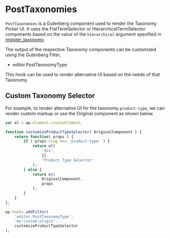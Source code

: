PostTaxonomies
===========

`PostTaxonomies` is a Gutenberg component used to render the Taxonomy Picker
UI. It uses the FlatTermSelector or HierarchicalTermSelector components
based on the value of the `hierarchical` argument specified in
[register_taxonomy](https://codex.wordpress.org/Function_Reference/register_taxonomy).

The output of the respective Taxonomy components can be customized using
the Gutenberg Filter,

* editor.PostTaxonomyType

This hook can be used to render alternative UI based on the needs of that
Taxonomy.

## Custom Taxonomy Selector

For example, to render alternative UI for the taxonomy `product-type`,
we can render custom markup or use the Original component as shown below.

```js
var el = wp.element.createElement;

function customizeProductTypeSelector( OriginalComponent ) {
	return function( props ) {
		if ( props.slug === 'product-type' ) {
			return el(
				'div',
				{},
				'Product Type Selector'
			);
		} else {
			return el(
				OriginalComponent,
				props
			);
		}
	}
};

wp.hooks.addFilter(
	'editor.PostTaxonomyType',
	'my-custom-plugin',
	customizeProductTypeSelector
);
```
